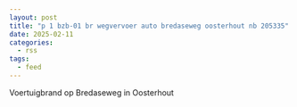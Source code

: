 ```yaml
---
layout: post
title: "p 1 bzb-01 br wegvervoer auto bredaseweg oosterhout nb 205335"
date: 2025-02-11
categories: 
  - rss
tags: 
  - feed
---
```


Voertuigbrand op Bredaseweg in Oosterhout
